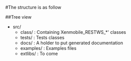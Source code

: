 #The structure is as follow

##Tree view
- src/
  - class/    : Containing Xenmobile_RESTWS_*' classes
  - tests/    : Tests classes
  - docs/     : A holder to put generated documentation
  - examples/ : Examples files
  - extlibs/  : To come
